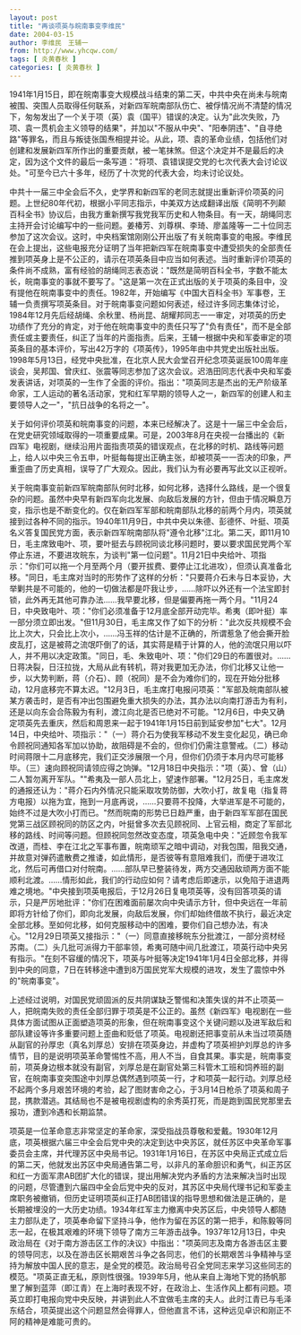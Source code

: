 ```yaml
---
layout: post
title: "再谈项英与皖南事变李维民"
date: 2004-03-15
author: 李维民　王辅一
from: http://www.yhcqw.com/
tags: [ 炎黄春秋 ]
categories: [ 炎黄春秋 ]
---
```





1941年1月15日，即在皖南事变大规模战斗结束的第二天，中共中央在尚未与皖南被围、突围人员取得任何联系，对新四军皖南部队伤亡、被俘情况尚不清楚的情况下，匆匆发出了一个关于项（英）袁（国平）错误的决定。认为"此次失败，乃项、袁一贯机会主义领导的结果"，并加以"不服从中央"、"阳奉阴违"、"自寻绝路"等罪名，而且与叛徒张国焘相提并论。从此，项、袁的革命业绩，包括他们对创建和发展新四军所作出的重要贡献，被一笔抹煞。但这个决定并不是最后的决定，因为这个文件的最后一条写道："将项、袁错误提交党的七次代表大会讨论议处。"可至今已六十多年，经历了十次党的代表大会，均未讨论议处。


中共十一届三中全会后不久，史学界和新四军的老同志就提出重新评价项英的问题。上世纪80年代初，根据小平同志指示，中美双方达成翻译出版《简明不列颠百科全书》协议后，由我方重新撰写我党我军历史和人物条目。有一天，胡绳同志主持开会讨论编写中的一些问题。姜椿芳、刘尊棋、李琦、廖盖隆等一二十位同志参加了这次会议。这时，中央档案馆刚刚公开出版了有关皖南事变的电报。李维民在会上提出，这些电报充分证明了当年把新四军在皖南事变中遭受损失的全部责任推到项英身上是不公正的，请示在项英条目中应当如何表述。当时重新评价项英的条件尚不成熟，富有经验的胡绳同志表态说："既然是简明百科全书，字数不能太长，皖南事变的事就不要写了。"这是第一次在正式出版的关于项英的条目中，没有提他在皖南事变中的责任。1982年，开始编写《中国大百科全书》军事卷，王辅一负责撰写项英条目。对于皖南事变问题如何表述，经过许多同志集体讨论，1984年12月先后经胡绳、余秋里、杨尚昆、胡耀邦同志一一审定，对项英的历史功绩作了充分的肯定，对于他在皖南事变中的责任只写了"负有责任"，而不是全部责任或主要责任，纠正了当年的片面指责。后来，王辅一根据中央和军委审定的项英条目的基本评价，写出42万字的《项英传》，1995年由中共党史出版社出版。1998年5月13日，经党中央批准，在北京人民大会堂召开纪念项英诞辰100周年座谈会，吴邦国、曾庆红、张震等同志参加了这次会议。迟浩田同志代表中央和军委发表讲话，对项英的一生作了全面的评价。指出："项英同志是杰出的无产阶级革命家，工人运动的著名活动家，党和红军早期的领导人之一，新四军的创建人和主要领导人之一"，"抗日战争的名将之一"。


关于如何评价项英和皖南事变的问题，本来已经解决了。这是十一届三中全会后，在党史研究领域取得的一项重要成果。可是，2003年8月在央视一台播出的《新四军》电视剧，继续沿用片面指责项英的错误观点，在北移的时机、路线等问题上，给人以中央三令五申，叶挺每每提出正确主张，却被项英一一否决的印象，严重歪曲了历史真相，误导了广大观众。因此，我们认为有必要再写此文以正视听。


关于皖南事变前新四军皖南部队何时北移，如何北移，选择什么路线，是一个很复杂的问题。虽然中央早有新四军向北发展、向敌后发展的方针，但由于情况瞬息万变，指示也是不断变化的。仅在新四军军部和皖南部队北移的前两个月内，项英就接到过各种不同的指示。1940年11月9日，中共中央以朱德、彭德怀、叶挺、项英名义答复国民党方面，表示新四军皖南部队将"遵令北移"江北。第二天，即11月10日，毛主席致电叶、项，要叶挺去与顾祝同谈北移问题时，要以要求国民党两个军停止东进，不要进攻皖东，为谈判"第一位问题"。11月21日中央给叶、项指示："你们可以拖一个月至两个月（要开拔费、要停止江北进攻），但须认真准备北移。"同日，毛主席对当时的形势作了这样的分析："只要蒋介石未与日本妥协，大举剿共是不可能的，他的一切做法都是吓我让步，……除吓以外还有一个法宝即封锁，此外再无其他可靠办法……我早要北移，但是偏要再拖一两个月。"11月24日，中央致电叶、项："你们必须准备于12月底全部开动完毕。希夷（即叶挺）率一部分须立即出发。"但11月30日，毛主席又作了如下的分析："此次反共规模不会比上次大，只会比上次小，……冯玉祥的估计是不正确的，所谓惹急了他会撕开脸皮乱打，这是被蒋之流氓吓倒了的话，其实蒋是精于计算的人，他的流氓只用以吓人，并不用以决定政策。"同日，毛、朱致电叶、项："你们29日的布置很对。……日蒋决裂，日汪拉拢，大局从此有转机，蒋对我更加无办法，你们北移又让他一步，以大势判断，蒋（介石）、顾（祝同）是不会为难你们的，现在开始分批移动，12月底移完不算太迟。"12月3日，毛主席打电报问项英："军部及皖南部队被某方袭击时，是否有冲出包围避免重大损失的办法，其办法以向南打游击为有利，还是以向东会合陈毅为有利，渡江向北是否已绝对不可能。"12月6日，中央又确定项英先去重庆，然后和周恩来一起于1941年1月15日前到延安参加"七大"。12月14日，中央给叶、项指示："（一）蒋介石为使我军移动不发生变化起见，确已命令顾祝同通知各军加以协助，故阻碍是不会的，但你们仍需注意警戒。（二）移动时间蒋限十二月底移完，我们正交涉展限一个月，但你们仍须于本月内尽可能移毕。（三）速向顾祝同请领应得之饷弹。"12月18日中央指示："项（英）、曾（山）二人暂勿离开军队。""希夷及一部人员北上，望速作部署。"12月25日，毛主席发的通报还认为："蒋介石内外情况只能采取攻势防御，大吹小打，故复电（指复蒋方电报）以拖为宜，拖到一月底再说，……只要蒋不投降，大举进军是不可能的，始终不过是大吹小打而已。"然而皖南的形势已日趋严重，由于新四军军部在国民党第三战区顾祝同的防区之内，叶挺曾多次去见顾祝同、上官云相，商定了军部北移的路线、时间等问题。但顾祝同忽然改变态度，项英急电中央："近顾忽令我军改道，而桂、李在江北之军事布置，皖南顽军之暗中调动，对我包围，阻我交通，并故意对弹药遣散费之推诿，如此情形，是否彼等有意阻难我们，而便于进攻江北，然后可再借口对付皖南。……部队早已整装待发，两方交通因敌顽两方面不能顺利北渡。……情形如此，我们的行动应如何？请考虑后即速示，以免陷于进退两难之境地。"中央接到项英电报后，于12月26日复电项英等，没有回答项英的请示，只是严厉地批评："你们在困难面前屡次向中央请示方针，但中央远在一年前即将方针给了你们，即向北发展，向敌后发展，你们却始终借故不执行，最近决定全部北移。至如何北移，如何克服移动中的困难，要你们自己想办法，有决心。"12月29日项英又接指示："（一）同意直接移皖东分批渡江，一部分资材经苏南。（二）头几批可派得力干部率领，希夷可随中间几批渡江，项英行动中央另有指示。"在刻不容缓的情况下，项英与叶挺等决定1941年1月4日全部北移，并得到中央的同意，7日在转移途中遭到8万国民党军大规模的进攻，发生了震惊中外的"皖南事变"。


上述经过说明，对国民党顽固派的反共阴谋缺乏警惕和决策失误的并不止项英一人，把皖南失败的责任全部归罪于项英是不公正的。虽然《新四军》电视剧在一些具体方面试图从正面塑造项英的形象，但在皖南事变这个关键问题以及进军敌后和部队建设等许多重要问题上歪曲和贬低了项英。电视剧还把事变前从未当过项英随从副官的孙厚忠（真名刘厚总）安排在项英身边，并虚构了项英袒护刘厚总的许多情节，目的是说明项英革命警惕性不高，用人不当，自食其果。事实是，皖南事变前，项英身边根本就没有副官，刘厚总是在副官处第三科管木工班和饲养班的副官，在皖南事变突围途中刘厚总偶然遇到项英一行，才和项英一起行动。刘厚总经不起两个多月艰苦环境的考验，起了图财害命之心，于3月14日枪杀了项英和周子昆，携款潜逃。其结局也不是被电视剧虚构的余秀英打死，而是跑到国民党那里去报功，遭到冷遇和长期监禁。


项英是一位革命意志非常坚定的革命家，深受指战员尊敬和爱戴。1930年12月底，项英根据六届三中全会后党中央的决定到达中央苏区，就任苏区中央革命军事委员会主席，并代理苏区中央局书记。1931年1月16日，在苏区中央局正式成立后的第二天，他就发出苏区中央局通告第二号，以非凡的革命胆识和勇气，纠正苏区和红一方面军肃AB团扩大化的错误，提出用解决党内矛盾的方法来解决当时出现的问题，尽管遭到六届四中全会后党中央的反对，其苏区中央局代理书记和军委主席职务被撤销，但历史证明项英纠正打AB团错误的指导思想和做法是正确的，是长期被埋没的一大历史功绩。1934年红军主力撤离中央苏区后，中央领导人都随主力部队走了，项英奉命留下坚持斗争，他作为留在苏区的第一把手，和陈毅等同志一起，在极其艰难的环境下领导了南方三年游击战争。1937年12月13日，中央政治局在《对于南方游击区工作的决议》中指出："项英同志及南方各游击区主要的领导同志，以及在游击区长期艰苦斗争之各同志，他们的长期艰苦斗争精神与坚持为解放中国人民的意志，是全党的模范。政治局号召全党同志来学习这些同志的模范。"项英正直无私，原则性很强。1939年5月，他从来自上海地下党的扬帆那里了解到蓝萍（即江青）在上海时表现不好，在政治上、生活作风上都有问题。项英立即打电报向党中央反映，并讲到此人不宜做毛主席的夫人。此时江青已与毛泽东结合，项英提出这个问题显然会得罪人，但他直言不讳，这种远见卓识和刚正不阿的精神是难能可贵的。


